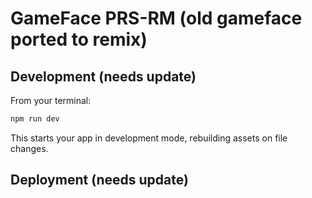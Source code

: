 # GameFace PRS-RM (old gameface ported to remix)


## Development (needs update)

From your terminal:

```sh
npm run dev
```

This starts your app in development mode, rebuilding assets on file changes.

## Deployment (needs update)

